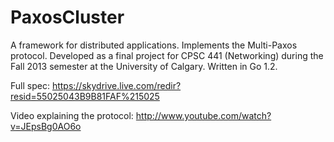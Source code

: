 PaxosCluster
============

A framework for distributed applications. Implements the Multi-Paxos protocol. Developed as a final project for CPSC 441 (Networking) during the Fall 2013 semester at the University of Calgary. Written in Go 1.2.

Full spec: https://skydrive.live.com/redir?resid=55025043B9B81FAF%215025

Video explaining the protocol: http://www.youtube.com/watch?v=JEpsBg0AO6o
